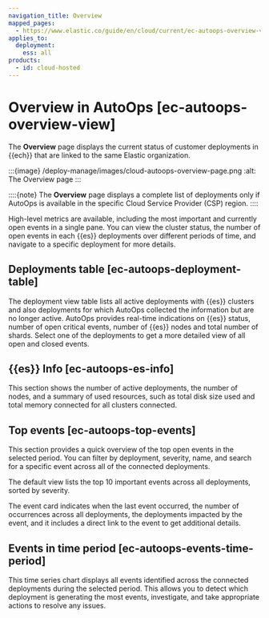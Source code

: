 ```yaml
---
navigation_title: Overview
mapped_pages:
  - https://www.elastic.co/guide/en/cloud/current/ec-autoops-overview-view.html
applies_to:
  deployment:
    ess: all
products:
  - id: cloud-hosted
---
```


# Overview in AutoOps [ec-autoops-overview-view]

The **Overview** page displays the current status of customer deployments in {{ech}} that are linked to the same Elastic organization.

:::{image} /deploy-manage/images/cloud-autoops-overview-page.png
:alt: The Overview page
:::

::::{note}
The **Overview** page displays a complete list of deployments only if AutoOps is available in the specific Cloud Service Provider (CSP) region.
::::


High-level metrics are available, including the most important and currently open events in a single pane. You can view the cluster status, the number of open events in each {{es}} deployments over different periods of time, and navigate to a specific deployment for more details.


## Deployments table [ec-autoops-deployment-table]

The deployment view table lists all active deployments with {{es}} clusters and also deployments for which AutoOps collected the information but are no longer active. AutoOps provides real-time indications on {{es}} status, number of open critical events, number of {{es}} nodes and total number of shards. Select one of the deployments to get a more detailed view of all open and closed events.


## {{es}} Info [ec-autoops-es-info]

This section shows the number of active deployments, the number of nodes, and a summary of used resources, such as total disk size used and total memory connected for all clusters connected.


## Top events [ec-autoops-top-events]

This section provides a quick overview of the top open events in the selected period. You can filter by deployment, severity, name, and search for a specific event across all of the connected deployments.

The default view lists the top 10 important events across all deployments, sorted by severity.

The event card indicates when the last event occurred, the number of occurrences across all deployments, the deployments impacted by the event, and it includes a direct link to the event to get additional details.


## Events in time period [ec-autoops-events-time-period]

This time series chart displays all events identified across the connected deployments during the selected period. This allows you to detect which deployment is generating the most events, investigate, and take appropriate actions to resolve any issues.

